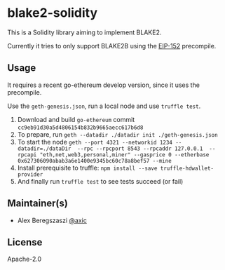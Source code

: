 # blake2-solidity

This is a Solidity library aiming to implement BLAKE2.

Currently it tries to only support BLAKE2B using the [EIP-152] precompile.

## Usage

It requires a recent go-ethereum develop version, since it uses the precompile.

Use the `geth-genesis.json`, run a local node and use `truffle test`.

1. Download and build `go-ethereum` commit `cc9eb91d30a5d4806154b832b9665aecc617b6d8`
2. To prepare, run `geth --datadir ./datadir init ./geth-genesis.json`
3. To start the node `geth --port 4321 --networkid 1234 --datadir=./dataDir  --rpc --rpcport 8543 --rpcaddr 127.0.0.1  --rpcapi "eth,net,web3,personal,miner" --gasprice 0 --etherbase 0x627306090abab3a6e1400e9345bc60c78a8bef57 --mine`
4. Install prerequisite to truffle: `npm install --save truffle-hdwallet-provider`
4. And finally run `truffle test` to see tests succeed (or fail)

## Maintainer(s)

- Alex Beregszaszi [@axic]

## License

Apache-2.0

[EIP-152]: https://eips.ethereum.org/EIPS/eip-152
[@axic]: https://github.com/axic
